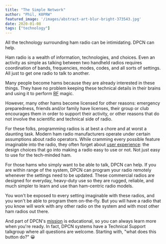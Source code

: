 ```yaml
---
title: "The Simple Network"
author: "Phil, K0PRW"
featured_image: '/images/abstract-art-blur-bright-373543.jpg'
date: 2020-01-08
tags: ["technology"]
---
```


All the technology surrounding ham radio can be intimidating. DPCN can help.

<!--more-->

Ham radio is a wealth of information, technologies, and choices. Even an activity as simple as talking between two handheld radios requires coordination of bands, frequencies, modes, codes, and all sorts of settings. All just to get one radio to talk to another.

Many people become hams because they are already interested in these things. They have no problem keeping these technical details in their brains and using it to perform [RF](https://en.wikipedia.org/wiki/Radio_frequency) magic.

However, many other hams become licensed for other reasons: emergency preparedness, friends and/or family have licenses, their group or club encourages them in order to support their activity, or other reasons that do not involve the scientific and technical side of radio.

For these folks, programming radios is at best a chore and at worst a daunting task. Modern ham radio manufacturers operate under certain assumptions about radio operators. While cramming every possible feature imaginable into the radio, they often forget about [user experience](https://en.wikipedia.org/wiki/User_experience): the design choices that go into making a radio easy to use or not. Not just easy to use for the tech-minded ham.

For those hams who simply want to be able to talk, DPCN can help. If you are within range of the system, DPCN can program your radio remotely whenever the settings need to be updated. These commercial radios are designed for everyday, heavy-duty use so they are rugged, reliable, and much simpler to learn and use than ham-centric radio models.

You won't be exposed to every setting imaginable with these radios, and you won't be able to program them on-the-fly. But you will have a radio that you know will work with any other radio on the system and with most other ham radios out there.

And part of DPCN's [mission](/about/mission) is educational, so you can always learn more when you're ready. In fact, DPCN systems have a Technical Support talkgroup where all questions are welcome. Starting with, "what does this button do?" 😀